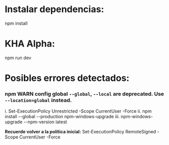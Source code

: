 # Instalar dependencias:
npm install

# KHA Alpha:
npm run dev

# Posibles errores detectados:
### npm WARN config global `--global`, `--local` are deprecated. Use `--location=global` instead.
i.   Set-ExecutionPolicy Unrestricted -Scope CurrentUser -Force
ii.  npm install --global --production npm-windows-upgrade
iii. npm-windows-upgrade --npm-version latest

<strong>Recuerde volver a la política inicial:</strong>
Set-ExecutionPolicy RemoteSigned -Scope CurrentUser -Force